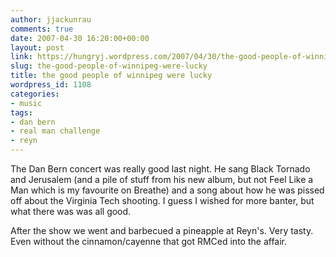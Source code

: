 ```yaml
---
author: jjackunrau
comments: true
date: 2007-04-30 16:20:00+00:00
layout: post
link: https://hungryj.wordpress.com/2007/04/30/the-good-people-of-winnipeg-were-lucky/
slug: the-good-people-of-winnipeg-were-lucky
title: the good people of winnipeg were lucky
wordpress_id: 1108
categories:
- music
tags:
- dan bern
- real man challenge
- reyn
---
```


The Dan Bern concert was really good last night.  He sang Black Tornado and Jerusalem (and a pile of stuff from his new album, but not Feel Like a Man which is my favourite on Breathe) and a song about how he was pissed off about the Virginia Tech shooting.  I guess I wished for more banter, but what there was was all good.  
  
After the show we went and barbecued a pineapple at Reyn's.  Very tasty.  Even without the cinnamon/cayenne that got RMCed into the affair.
